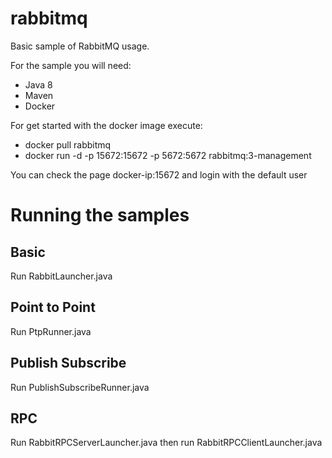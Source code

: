 # rabbitmq

Basic sample of RabbitMQ usage.

For the sample you will need:

* Java 8
* Maven
* Docker

For get started with the docker image execute:

- docker pull rabbitmq
- docker run -d -p 15672:15672 -p 5672:5672 rabbitmq:3-management

You can check the page docker-ip:15672 and login with the default user

# Running the samples

## Basic
Run RabbitLauncher.java

## Point to Point
Run PtpRunner.java

## Publish Subscribe
Run PublishSubscribeRunner.java

## RPC
Run RabbitRPCServerLauncher.java then run RabbitRPCClientLauncher.java